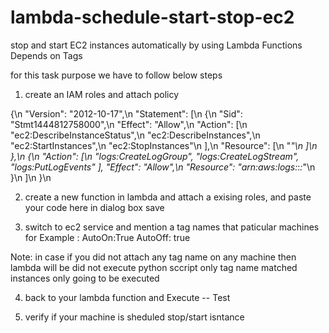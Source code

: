 # lambda-schedule-start-stop-ec2
stop and start EC2 instances automatically by using Lambda Functions Depends on Tags 

for this task purpose we have to follow below steps
1) create an IAM roles and attach policy 

{\n
    "Version": "2012-10-17",\n
    "Statement": [\n
        {\n
            "Sid": "Stmt1444812758000",\n
            "Effect": "Allow",\n
            "Action": [\n
                "ec2:DescribeInstanceStatus",\n
                "ec2:DescribeInstances",\n
                "ec2:StartInstances",\n
                "ec2:StopInstances"\n
            ],\n
            "Resource": [\n
                "*"\n
            ]\n
        },\n
        {\n
            "Action": [\n
                "logs:CreateLogGroup",
                "logs:CreateLogStream",
                "logs:PutLogEvents"
            ],
            "Effect": "Allow",\n
            "Resource": "arn:aws:logs:*:*:*"\n
        }\n
    ]\n
}\n



2)  create a new function in lambda and attach a exising roles, 
    and paste your code here  in  dialog box 
    save 
    
3) switch to ec2 service and mention a tag names that paticular machines 
   for Example : 
   AutoOn:True
   AutoOff: true 
   
Note:   in case if you did not attach any tag name on any machine then  lambda will be did not execute python sccript 
only tag name matched instances only going to be executed 

4) back to your lambda function and Execute -- Test 

5) verify if your machine is sheduled stop/start isntance 

   

    
